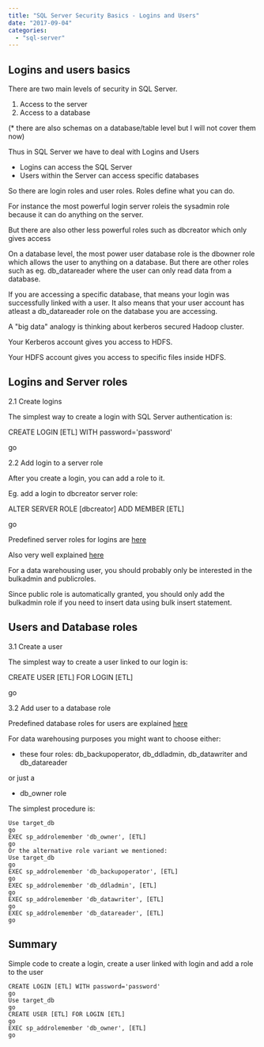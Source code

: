 ```yaml
---
title: "SQL Server Security Basics - Logins and Users"
date: "2017-09-04"
categories: 
  - "sql-server"
---
```


## Logins and users basics

There are two main levels of security in SQL Server.

1. Access to the server
2. Access to a database

(* there are also schemas on a database/table level but I will not cover them now)

Thus in SQL Server we have to deal with Logins and Users

- Logins can access the SQL Server
- Users within the Server can access specific databases

So there are login roles and user roles. Roles define what you can do.

For instance the most powerful login server roleis the sysadmin role because it can do anything on the server.

But there are also other less powerful roles such as dbcreator which only gives access

On a database level, the most power user database role is the dbowner role which allows the user to anything on a database. But there are other roles such as eg. db_datareader where the user can only read data from a database.

If you are accessing a specific database, that means your login was successfully linked with a user. It also means that your user account has atleast a db_datareader role on the database you are accessing.

A "big data" analogy is thinking about kerberos secured Hadoop cluster.

Your Kerberos account gives you access to HDFS.

Your HDFS account gives you access to specific files inside HDFS.

## Logins and Server roles

2.1 Create logins

The simplest way to create a login with SQL Server authentication is:

CREATE LOGIN [ETL] WITH password='password'

go

2.2 Add login to a server role

After you create a login, you can add a role to it.

Eg. add a login to dbcreator server role:

ALTER SERVER ROLE [dbcreator] ADD MEMBER [ETL]

go

Predefined server roles for logins are [here](https://docs.microsoft.com/en-us/sql/relational-databases/security/authentication-access/server-level-roles)

Also very well explained [here](https://www.mssqltips.com/sqlservertip/1887/understanding-sql-server-fixed-server-roles/)

For a data warehousing user, you should probably only be interested in the bulkadmin and publicroles.

Since public role is automatically granted, you should only add the bulkadmin role if you need to insert data using bulk insert statement.

## Users and Database roles

3.1 Create a user

The simplest way to create a user linked to our login is:

CREATE USER [ETL] FOR LOGIN [ETL]

go

3.2 Add user to a database role

Predefined database roles for users are explained [here](https://www.mssqltips.com/sqlservertip/1900/understanding-sql-server-fixed-database-roles/)

For data warehousing purposes you might want to choose either:

- these four roles: db_backupoperator,  db_ddladmin, db_datawriter and db_datareader

or just a

- db_owner role

The simplest procedure is:

```tsql
Use target_db
go
EXEC sp_addrolemember 'db_owner', [ETL]
go
Or the alternative role variant we mentioned:
Use target_db
go
EXEC sp_addrolemember 'db_backupoperator', [ETL]
go
EXEC sp_addrolemember 'db_ddladmin', [ETL]
go
EXEC sp_addrolemember 'db_datawriter', [ETL]
go
EXEC sp_addrolemember 'db_datareader', [ETL]
go
```

## Summary

Simple code to create a login, create a user linked with login and add a role to the user

```tsql
CREATE LOGIN [ETL] WITH password='password'
go
Use target_db
go
CREATE USER [ETL] FOR LOGIN [ETL]
go
EXEC sp_addrolemember 'db_owner', [ETL]
go
```
